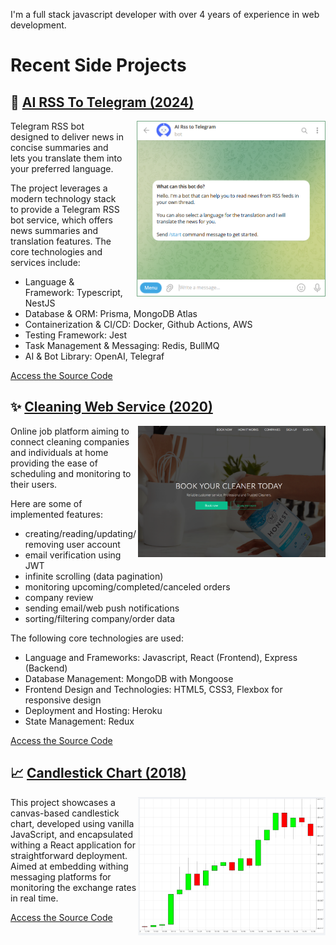 I'm a full stack javascript developer with over 4 years of experience in web development.

# Recent Side Projects

## 📰 [AI RSS To Telegram (2024)](https://t.me/ai_rss_to_telegram_bot)

<a href="https://github.com/Ksenia0479/rss-to-telegram">
    <img src="images/rss-to-telegram.png" align="right" width="300" style="max-width: 100%; border: 1px solid #74a785; padding-left: 0; margin-left: 20px;"/>
</a>

Telegram RSS bot designed to deliver news in concise summaries and lets you translate them into your preferred language.

The project leverages a modern technology stack to provide a Telegram RSS bot service, which offers news summaries and translation features. The core technologies and services include:

- Language & Framework: Typescript, NestJS
- Database & ORM: Prisma, MongoDB Atlas
- Containerization & CI/CD: Docker, Github Actions, AWS
- Testing Framework: Jest
- Task Management & Messaging: Redis, BullMQ
- AI & Bot Library: OpenAI, Telegraf

[Access the Source Code](https://github.com/Ksenia0479/rss-to-telegram)

## ✨ [Cleaning Web Service (2020)](https://cleaning-web-service-client.vercel.app/)

<a href="">
    <img src="images/cleaning-web-service.png" align="right" width="300" style="max-width: 100%;"/>
</a>

Online job platform aiming to connect cleaning companies and individuals at home providing the ease of scheduling and monitoring to their users.

Here are some of implemented features:

- creating/reading/updating/removing user account
- email verification using JWT
- infinite scrolling (data pagination)
- monitoring upcoming/completed/canceled orders
- company review
- sending email/web push notifications
- sorting/filtering company/order data

The following core technologies are used:

- Language and Frameworks: Javascript, React (Frontend), Express (Backend)
- Database Management: MongoDB with Mongoose
- Frontend Design and Technologies: HTML5, CSS3, Flexbox for responsive design
- Deployment and Hosting: Heroku
- State Management: Redux

[Access the Source Code](https://github.com/Ksenia0479/cleaning-web-service/tree/main/client)

## 📈 [Candlestick Chart (2018)](https://candlestick-chart-nu.vercel.app/)

<a href="https://github.com/Ksenia0479/candlestick-chart/blob/main/client/src/App.js">
    <img src="images/candlestick-chart.png" align="right" width="300" style="max-width: 100%;"/>
</a>

This project showcases a canvas-based candlestick chart, developed using vanilla JavaScript, and encapsulated withing a React application for straightforward deployment. Aimed at embedding withing messaging platforms for monitoring the exchange rates in real time.

[Access the Source Code](https://github.com/Ksenia0479/candlestick-chart/blob/main/client/src/App.js)
